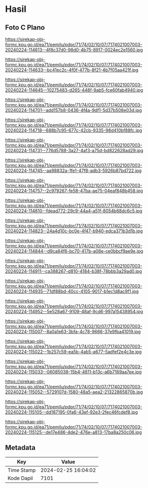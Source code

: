 # Hasil

## Foto C Plano

https://sirekap-obj-formc.kpu.go.id/ea71/pemilu/pdpr/71/74/02/10/07/7174021007003-20240224-114613--4f8c37d0-98d0-4b75-8917-0024ec2e1560.jpg

https://sirekap-obj-formc.kpu.go.id/ea71/pemilu/pdpr/71/74/02/10/07/7174021007003-20240224-114633--bc41ec2c-4f0f-477b-8f21-4b7f05aa421f.jpg

https://sirekap-obj-formc.kpu.go.id/ea71/pemilu/pdpr/71/74/02/10/07/7174021007003-20240224-114645--10275483-d265-448f-9ab5-fce60fab4940.jpg

https://sirekap-obj-formc.kpu.go.id/ea71/pemilu/pdpr/71/74/02/10/07/7174021007003-20240224-114701--add157b8-0436-4f4a-9df1-5d37b508e03d.jpg

https://sirekap-obj-formc.kpu.go.id/ea71/pemilu/pdpr/71/74/02/10/07/7174021007003-20240224-114718--688b7c95-677c-42cb-9335-98d410bf88fc.jpg

https://sirekap-obj-formc.kpu.go.id/ea71/pemilu/pdpr/71/74/02/10/07/7174021007003-20240224-114731--776d5788-3a27-4af3-a75d-bd822628ad29.jpg

https://sirekap-obj-formc.kpu.go.id/ea71/pemilu/pdpr/71/74/02/10/07/7174021007003-20240224-114745--aa98832a-1fe1-47f8-adb3-5926b87bd722.jpg

https://sirekap-obj-formc.kpu.go.id/ea71/pemilu/pdpr/71/74/02/10/07/7174021007003-20240224-114757--2c979267-fe58-47ba-ae75-04eaf848b458.jpg

https://sirekap-obj-formc.kpu.go.id/ea71/pemilu/pdpr/71/74/02/10/07/7174021007003-20240224-114810--fdead772-29c9-44a4-a51f-8054b68dc6c5.jpg

https://sirekap-obj-formc.kpu.go.id/ea71/pemilu/pdpr/71/74/02/10/07/7174021007003-20240224-114823--24a4d10c-bc0e-4f47-b940-edca371b3d1b.jpg

https://sirekap-obj-formc.kpu.go.id/ea71/pemilu/pdpr/71/74/02/10/07/7174021007003-20240224-114844--d9ca84f6-bc70-417b-a08e-ce0bbcf9ae9e.jpg

https://sirekap-obj-formc.kpu.go.id/ea71/pemilu/pdpr/71/74/02/10/07/7174021007003-20240224-114911--ca388267-d810-4184-b38f-78bbb3a29ad0.jpg

https://sirekap-obj-formc.kpu.go.id/ea71/pemilu/pdpr/71/74/02/10/07/7174021007003-20240224-114935--71df88bd-40cc-4105-9017-b1ec1d8ac9f1.jpg

https://sirekap-obj-formc.kpu.go.id/ea71/pemilu/pdpr/71/74/02/10/07/7174021007003-20240224-114952--5e528a67-9109-48af-9cd6-997a15438954.jpg

https://sirekap-obj-formc.kpu.go.id/ea71/pemilu/pdpr/71/74/02/10/07/7174021007003-20240224-115007--8a0a1e63-3bfa-4c78-9666-37e9fba41019.jpg

https://sirekap-obj-formc.kpu.go.id/ea71/pemilu/pdpr/71/74/02/10/07/7174021007003-20240224-115022--1b257c59-ea5b-4ab5-a677-5adfef2e4c3e.jpg

https://sirekap-obj-formc.kpu.go.id/ea71/pemilu/pdpr/71/74/02/10/07/7174021007003-20240224-115033--06085038-15b4-4811-b13c-a6b7169aa7ee.jpg

https://sirekap-obj-formc.kpu.go.id/ea71/pemilu/pdpr/71/74/02/10/07/7174021007003-20240224-115052--5729107d-1580-48a5-aea2-21322865870b.jpg

https://sirekap-obj-formc.kpu.go.id/ea71/pemilu/pdpr/71/74/02/10/07/7174021007003-20240224-115105--dd187195-0fa6-43ef-92e3-2fec46fcdef8.jpg

https://sirekap-obj-formc.kpu.go.id/ea71/pemilu/pdpr/71/74/02/10/07/7174021007003-20240224-115125--de17e486-4de2-476e-a813-17ba8a250c06.jpg


## Metadata

| Key        | Value               |
| ---------- | ------------------- |
| Time Stamp | 2024-02-25 16:04:02 |
| Kode Dapil | 7101                |




